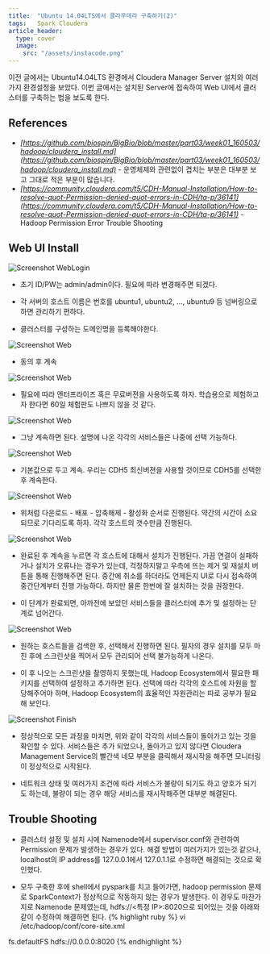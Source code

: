 ```yaml
---
title:  "Ubuntu 14.04LTS에서 클라우데라 구축하기(2)"
tags:	Spark Cloudera
article_header:
  type: cover
  image:
    src: "/assets/instacode.png"
---
```


이전 글에서는 Ubuntu14.04LTS 환경에서 Cloudera Manager Server 설치와 여러가지 환경설정을 보았다. 이번 글에서는 설치된 Server에 접속하여 Web UI에서 클러스터를 구축하는 법을 보도록 한다.

## References
+   <em>[https://github.com/biospin/BigBio/blob/master/part03/week01_160503/hadoop/cloudera_install.md](https://github.com/biospin/BigBio/blob/master/part03/week01_160503/hadoop/cloudera_install.md)</em> - 운영체제와 관련없이 겹치는 부분은 대부분 보고 그대로 적은 부분이 많습니다.
+   <em>[https://community.cloudera.com/t5/CDH-Manual-Installation/How-to-resolve-quot-Permission-denied-quot-errors-in-CDH/ta-p/36141](https://community.cloudera.com/t5/CDH-Manual-Installation/How-to-resolve-quot-Permission-denied-quot-errors-in-CDH/ta-p/36141)</em> - Hadoop Permission Error Trouble Shooting


## Web UI Install

![Screenshot WebLogin](https://raw.githubusercontent.com/yangyangii/yangyangii.github.io/master/assets/_posts/WebUI-Login.JPG  "Screenshot WebLogin")

+   초기 ID/PW는 admin/admin이다. 필요에 따라 변경해주면 되겠다.

+   각 서버의 호스트 이름은 번호를 ubuntu1, ubuntu2, ..., ubuntu9 등 넘버링으로 하면 관리하기 편하다.

+   클러스터를 구성하는 도메인명을 등록해야한다.


![Screenshot Web](https://raw.githubusercontent.com/yangyangii/yangyangii.github.io/master/assets/_posts/web1.JPG  "Screenshot Web")

+   동의 후 계속

![Screenshot Web](https://raw.githubusercontent.com/yangyangii/yangyangii.github.io/master/assets/_posts/web2.JPG  "Screenshot Web")

+   필요에 따라 엔터프라이즈 혹은 무료버젼을 사용하도록 하자. 학습용으로 체험하고자 한다면 60일 체험판도 나쁘지 않을 것 같다.

![Screenshot Web](https://raw.githubusercontent.com/yangyangii/yangyangii.github.io/master/assets/_posts/web3.JPG  "Screenshot Web")

+   그냥 계속하면 된다. 설명에 나온 각각의 서비스들은 나중에 선택 가능하다.

![Screenshot Web](https://raw.githubusercontent.com/yangyangii/yangyangii.github.io/master/assets/_posts/web4.JPG  "Screenshot Web")

+   기본값으로 두고 계속. 우리는 CDH5 최신버젼을 사용할 것이므로 CDH5를 선택한 후 계속한다.

![Screenshot Web](https://raw.githubusercontent.com/yangyangii/yangyangii.github.io/master/assets/_posts/web5.JPG  "Screenshot Web")

+   위처럼 다운로드 - 배포 - 압축해제 - 활성화 순서로 진행된다. 약간의 시간이 소요되므로 기다리도록 하자. 각각 호스트의 갯수만큼 진행된다.

![Screenshot Web](https://raw.githubusercontent.com/yangyangii/yangyangii.github.io/master/assets/_posts/web6.JPG  "Screenshot Web")

+   완료된 후 계속을 누르면 각 호스트에 대해서 설치가 진행된다. 가끔 연결이 실패하거나 설치가 오류나는 경우가 있는데, 걱정하지말고 우측에 뜨는 제거 및 재설치 버튼을 통해 진행해주면 된다. 중간에 취소를 하더라도 언제든지 UI로 다시 접속하여 중간단계부터 진행 가능하다. 하지만 물론 한번에 잘 설치하는 것을 권장한다.

+	이 단계가 완료되면, 아까전에 보았던 서비스들을 클러스터에 추가 및 설정하는 단계로 넘어간다.

![Screenshot Web](https://raw.githubusercontent.com/yangyangii/yangyangii.github.io/master/assets/_posts/web7.JPG  "Screenshot Web")

+	원하는 호스트들을 검색한 후, 선택해서 진행하면 된다. 필자의 경우 설치를 모두 마친 후에 스크린샷을 찍어서 모두 관리되어 선택 불가능하게 나온다.

+	이 후 나오는 스크린샷을 촬영하지 못했는데, Hadoop Ecosystem에서 필요한 패키지를 선택하여 설정하고 추가하면 된다. 선택에 따라 각각의 호스트에 자원을 할당해주어야 하며, Hadoop Ecosystem의 효율적인 자원관리는 따로 공부가 필요해 보인다.

![Screenshot Finish](https://raw.githubusercontent.com/yangyangii/yangyangii.github.io/master/assets/_posts/cluster-finish.JPG  "Screenshot Finish")

+	정상적으로 모든 과정을 마치면, 위와 같이 각각의 서비스들이 돌아가고 있는 것을 확인할 수 있다. 서비스들은 추가 되었으나, 돌아가고 있지 않다면 Cloudera Management Service의 빨간색 네모 부분을 클릭해서 재시작을 해주면 모니터링이 정상적으로 시작된다.

+	네트워크 상태 및 여러가지 조건에 따라 서비스가 불량이 되기도 하고 양호가 되기도 하는데, 불량이 되는 경우 해당 서비스를 재시작해주면 대부분 해결된다.


## Trouble Shooting

+	클러스터 설정 및 설치 시에 Namenode에서 supervisor.conf와 관련하여 Permission 문제가 발생하는 경우가 있다. 해결 방법이 여러가지가 있는것 같으나, localhost의 IP address를 127.0.0.1에서 127.0.1.1로 수정하면 해결되는 것으로 확인했다.

+	모두 구축한 후에 shell에서 pyspark를 치고 들어가면, hadoop permission 문제로 SparkContext가 정상적으로 작동하지 않는 경우가 발생한다. 이 경우도 마찬가지로 Namenode 문제였는데, hdfs://<특정 IP>:8020으로 되어있는 것을 아래와 같이 수정하여 해결하면 된다.
{% highlight ruby %}
vi /etc/hadoop/conf/core-site.xml


<property>
    <name>fs.defaultFS</name>
    <value>hdfs://0.0.0.0:8020</value>
</property>
{% endhighlight %}

[jekyll-gh]: https://github.com/mojombo/jekyll
[jekyll]:    http://jekyllrb.com
